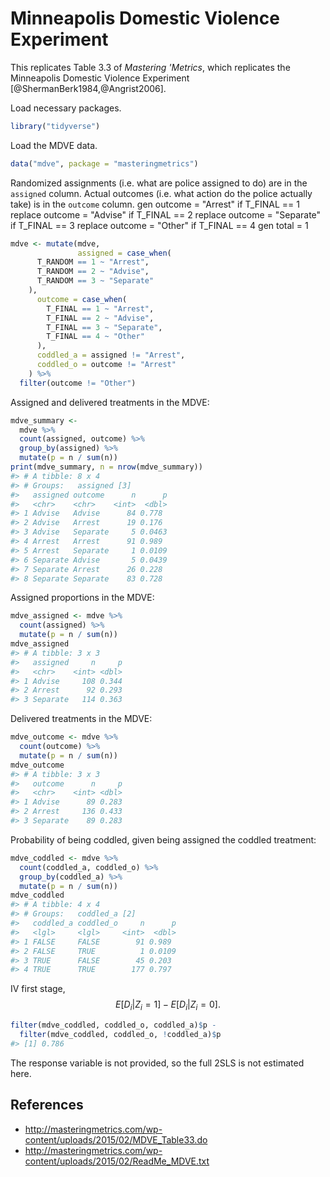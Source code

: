 
# Minneapolis Domestic Violence Experiment

This replicates Table 3.3 of *Mastering 'Metrics*, which replicates the Minneapolis Domestic Violence Experiment [@ShermanBerk1984,@Angrist2006].

Load necessary packages.

```r
library("tidyverse")
```

Load the MDVE data.

```r
data("mdve", package = "masteringmetrics")
```

Randomized assignments (i.e. what are police assigned to do) are in the `assigned` column.
Actual outcomes (i.e. what action do the police actually take) is in the `outcome` column.
gen outcome = "Arrest" if T_FINAL == 1
replace outcome = "Advise" if T_FINAL == 2
replace outcome = "Separate" if T_FINAL == 3
replace outcome = "Other" if T_FINAL == 4
gen total = 1

```r
mdve <- mutate(mdve,
               assigned = case_when(
      T_RANDOM == 1 ~ "Arrest",
      T_RANDOM == 2 ~ "Advise",
      T_RANDOM == 3 ~ "Separate"
    ),
      outcome = case_when(
        T_FINAL == 1 ~ "Arrest",
        T_FINAL == 2 ~ "Advise",
        T_FINAL == 3 ~ "Separate",
        T_FINAL == 4 ~ "Other"
      ),
      coddled_a = assigned != "Arrest",
      coddled_o = outcome != "Arrest"
    ) %>%
  filter(outcome != "Other")
```

Assigned and delivered treatments in the MDVE:

```r
mdve_summary <-
  mdve %>%
  count(assigned, outcome) %>%
  group_by(assigned) %>%
  mutate(p = n / sum(n))
print(mdve_summary, n = nrow(mdve_summary))
#> # A tibble: 8 x 4
#> # Groups:   assigned [3]
#>   assigned outcome      n      p
#>   <chr>    <chr>    <int>  <dbl>
#> 1 Advise   Advise      84 0.778 
#> 2 Advise   Arrest      19 0.176 
#> 3 Advise   Separate     5 0.0463
#> 4 Arrest   Arrest      91 0.989 
#> 5 Arrest   Separate     1 0.0109
#> 6 Separate Advise       5 0.0439
#> 7 Separate Arrest      26 0.228 
#> 8 Separate Separate    83 0.728
```

Assigned proportions in the MDVE:

```r
mdve_assigned <- mdve %>%
  count(assigned) %>%
  mutate(p = n / sum(n))
mdve_assigned
#> # A tibble: 3 x 3
#>   assigned     n     p
#>   <chr>    <int> <dbl>
#> 1 Advise     108 0.344
#> 2 Arrest      92 0.293
#> 3 Separate   114 0.363
```

Delivered treatments in the MDVE:

```r
mdve_outcome <- mdve %>%
  count(outcome) %>%
  mutate(p = n / sum(n))
mdve_outcome
#> # A tibble: 3 x 3
#>   outcome      n     p
#>   <chr>    <int> <dbl>
#> 1 Advise      89 0.283
#> 2 Arrest     136 0.433
#> 3 Separate    89 0.283
```

Probability of being coddled, given being assigned the coddled treatment:

```r
mdve_coddled <- mdve %>%
  count(coddled_a, coddled_o) %>%
  group_by(coddled_a) %>%
  mutate(p = n / sum(n))
mdve_coddled
#> # A tibble: 4 x 4
#> # Groups:   coddled_a [2]
#>   coddled_a coddled_o     n      p
#>   <lgl>     <lgl>     <int>  <dbl>
#> 1 FALSE     FALSE        91 0.989 
#> 2 FALSE     TRUE          1 0.0109
#> 3 TRUE      FALSE        45 0.203 
#> 4 TRUE      TRUE        177 0.797
```

IV first stage,
$$
E[D_i | Z_i = 1] - E[D_i | Z_i = 0] .
$$

```r
filter(mdve_coddled, coddled_o, coddled_a)$p -
  filter(mdve_coddled, coddled_o, !coddled_a)$p
#> [1] 0.786
```

The response variable is not provided, so the full 2SLS is not estimated here.

## References

-   <http://masteringmetrics.com/wp-content/uploads/2015/02/MDVE_Table33.do>
-   <http://masteringmetrics.com/wp-content/uploads/2015/02/ReadMe_MDVE.txt>

